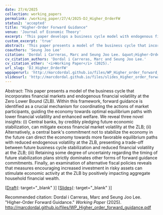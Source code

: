 ```yaml
---
date: 27/4/2025
collection: working_papers
permalink: /working_paper/27/4/2025-DJ_Higher_OrderFW
status2: 'accepted'
title: "Higher-Order Forward Guidance"
venue: 'Journal of Economic Theory'
excerpt: 'This paper develops a business cycle model with endogenous financial volatility at the Zero Lower Bound (ZLB), highlighting forward guidance as a key mechanism for coordinating market behavior and improving welfare. We show that central banks can reduce excess volatility by credibly pledging future stabilization, or alternatively, by withholding such pledges to direct the economy toward favorable outcomes with lower volatility, revealing a trade-off. We also find that partial uncertainty about future policy dominates strict commitments. Finally, fiscal measures that promote risky asset investments can boost economic activity at the ZLB by increasing aggregate household financial wealth.'
custom_excerpt: 'true'
abstract: 'This paper presents a model of the business cycle that incorporates financial markets and endogenous financial volatility at the Zero Lower Bound (ZLB). Within this framework, forward guidance is identified as a crucial mechanism for coordinating the actions of market participants, guiding the economy towards optimal equilibrium paths with lower financial volatility and enhanced welfare. We reveal three novel insights: (i) Central banks, by credibly pledging future economic stabilization, can mitigate excess financial market volatility at the ZLB; (ii) Alternatively, a central bank&apos;s commitment not to stabilize the economy in the future can direct the economy towards more favorable equilibrium paths with reduced endogenous volatility at the ZLB, presenting a trade-off between future business cycle stabilization and reduced financial volatility at the ZLB; (iii) Retaining some degree of uncertainty regarding the timing of future stabilization plans strictly dominates other forms of forward guidance commitments. Finally, an examination of alternative fiscal policies reveals that measures encouraging increased investment in risky assets can stimulate economic activity at the ZLB by positively impacting aggregate household financial wealth.'
coauthors: 'Seung Joo Lee'
citation: 'Dordal i Carreras, Marc and Seung Joo Lee. &quot;Higher-Order Forward Guidance.&quot;  <i>Working Paper</i> (2025).'
cv_citation_authors: 'Dordal i Carreras, Marc and Seung Joo Lee.'
cv_citation_other: '<i>Working Paper</i> (2025).'
url_slug: 'DJ_Higher_OrderFW'
wppaperurl: 'http://marcdordal.github.io/files/WP_Higher_order_forward_guidance.pdf'
slidesurl: 'http://marcdordal.github.io/files/slides_Higher_order_forward_guidance.pdf'
---
```

Abstract: This paper presents a model of the business cycle that incorporates financial markets and endogenous financial volatility at the Zero Lower Bound (ZLB). Within this framework, forward guidance is identified as a crucial mechanism for coordinating the actions of market participants, guiding the economy towards optimal equilibrium paths with lower financial volatility and enhanced welfare. We reveal three novel insights: (i) Central banks, by credibly pledging future economic stabilization, can mitigate excess financial market volatility at the ZLB; (ii) Alternatively, a central bank&apos;s commitment not to stabilize the economy in the future can direct the economy towards more favorable equilibrium paths with reduced endogenous volatility at the ZLB, presenting a trade-off between future business cycle stabilization and reduced financial volatility at the ZLB; (iii) Retaining some degree of uncertainty regarding the timing of future stabilization plans strictly dominates other forms of forward guidance commitments. Finally, an examination of alternative fiscal policies reveals that measures encouraging increased investment in risky assets can stimulate economic activity at the ZLB by positively impacting aggregate household financial wealth.

[[Draft](http://marcdordal.github.io/files/WP_Higher_order_forward_guidance.pdf){: target="_blank" }] [[Slides](http://marcdordal.github.io/files/slides_Higher_order_forward_guidance.pdf){: target="_blank" }] 

Recommended citation: Dordal i Carreras, Marc and Seung Joo Lee. "Higher-Order Forward Guidance."  <i>Working Paper</i> (2025). http://marcdordal.github.io/files/WP_Higher_order_forward_guidance.pdf
